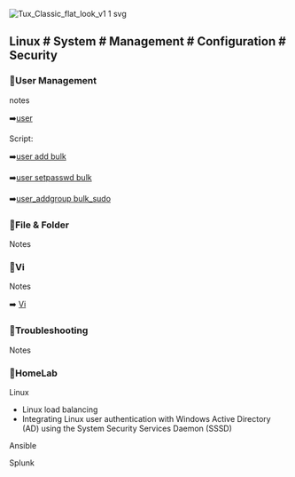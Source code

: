 
![Tux_Classic_flat_look_v1 1 svg](https://github.com/krimsoda/Linux-Notes/assets/160830222/54b23f2e-99c3-45d3-81a7-e90c6d724f95)


## Linux # System # Management # Configuration # Security # 

### :helicopter:User Management
notes

 :arrow_right:[user](https://github.com/krimsoda/Linux/blob/582bc744a9b05090d81dc4382616fe2ff6be489e/note_user_management)

Script:

  :arrow_right:[user add bulk](sc_user_add.sh)

  :arrow_right:[user setpasswd bulk](sc_user_setpasword.sh)

  :arrow_right:[user_addgroup bulk_sudo](sc_user_addgroup_sudo.sh)

 ### :helicopter:File & Folder
 Notes
 ### :helicopter:Vi
 
 Notes
 
 :arrow_right: [Vi](note_Vi_Editor.txt)

 ### :helicopter:Troubleshooting
 Notes
 ### :helicopter:HomeLab
 Linux
- Linux load balancing
- Integrating Linux user authentication with Windows Active Directory (AD) using the System Security Services Daemon (SSSD)

Ansible

Splunk
